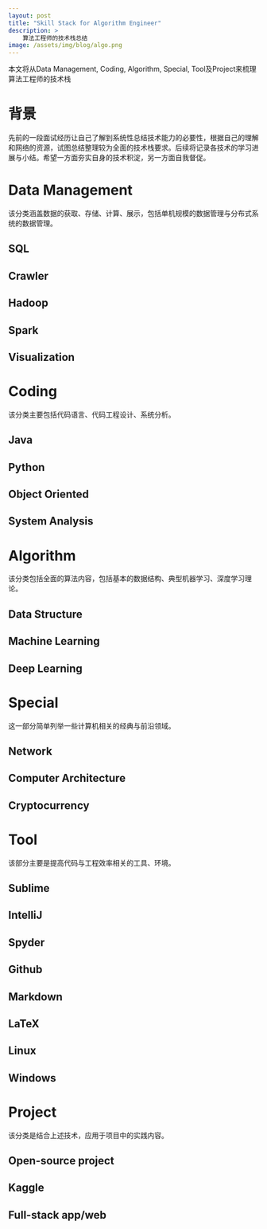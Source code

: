 ```yaml
---
layout: post
title: "Skill Stack for Algorithm Engineer"
description: >
    算法工程师的技术栈总结
image: /assets/img/blog/algo.png
---
```

本文将从Data Management, Coding, Algorithm, Special, Tool及Project来梳理算法工程师的技术栈

# 背景
先前的一段面试经历让自己了解到系统性总结技术能力的必要性，根据自己的理解和网络的资源，试图总结整理较为全面的技术栈要求。后续将记录各技术的学习进展与小结。希望一方面夯实自身的技术积淀，另一方面自我督促。

# Data Management
该分类涵盖数据的获取、存储、计算、展示，包括单机规模的数据管理与分布式系统的数据管理。
## SQL

## Crawler

## Hadoop

## Spark

## Visualization

# Coding
该分类主要包括代码语言、代码工程设计、系统分析。

## Java

## Python

## Object Oriented

## System Analysis

# Algorithm
该分类包括全面的算法内容，包括基本的数据结构、典型机器学习、深度学习理论。

## Data Structure

## Machine Learning

## Deep Learning

# Special
这一部分简单列举一些计算机相关的经典与前沿领域。

## Network

## Computer Architecture

## Cryptocurrency

# Tool
该部分主要是提高代码与工程效率相关的工具、环境。

## Sublime

## IntelliJ

## Spyder

## Github

## Markdown

## LaTeX

## Linux

## Windows

# Project
该分类是结合上述技术，应用于项目中的实践内容。

## Open-source project

## Kaggle

## Full-stack app/web

